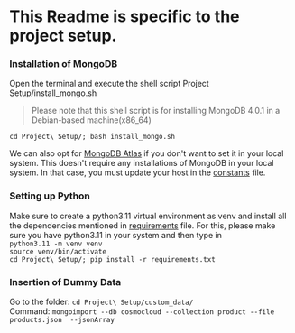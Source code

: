 # This Readme is specific to the project setup.
### Installation of MongoDB
Open the terminal and execute the shell script Project Setup/install_mongo.sh

> Please note that this shell script is for installing MongoDB 4.0.1 in a Debian-based machine(x86_64)

    cd Project\ Setup/; bash install_mongo.sh
We can also opt for [MongoDB Atlas](https://www.mongodb.com/atlas/database) if you don't want to set it in your local system. This doesn't require any installations of MongoDB in your local system. In that case, you must update your host in the [constants](https://github.com/Chanpreet-Singh/Cosmocloud-backend-assignment/blob/main/backend/constants.py) file.

### Setting up Python
Make sure to create a python3.11  virtual environment as venv and install all the dependencies mentioned in [requirements](https://github.com/Chanpreet-Singh/Cosmocloud-backend-assignment/blob/main/Project%20Setup/requirements.txt) file. For this, please make sure you have python3.11 in your system and then type in<br>
`python3.11 -m venv venv`<br>
`source venv/bin/activate`<br>
`cd Project\ Setup/; pip install -r requirements.txt`

### Insertion of Dummy Data
Go to the folder: `cd Project\ Setup/custom_data/`<br>
Command: `mongoimport --db cosmocloud --collection product --file products.json  --jsonArray`
